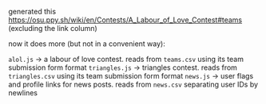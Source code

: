 generated this https://osu.ppy.sh/wiki/en/Contests/A_Labour_of_Love_Contest#teams (excluding the link column)

now it does more (but not in a convenient way):

`alol.js` -> a labour of love contest. reads from `teams.csv` using its team submission form format
`triangles.js` -> triangles contest. reads from `triangles.csv` using its team submission form format
`news.js` -> user flags and profile links for news posts. reads from `news.csv` separating user IDs by newlines